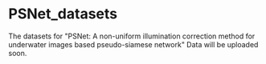 # PSNet_datasets
The datasets for "PSNet: A non-uniform illumination correction method for underwater images based pseudo-siamese network"
Data will be uploaded soon.
